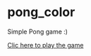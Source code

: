 # pong_color
Simple Pong game :)

[Clic here to play the game](https://nadnone.github.io/pong_color/)
